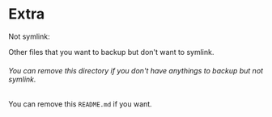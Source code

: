 # Extra

Not symlink:

Other files that you want to backup but don't want to symlink.

###### You can remove this directory if you don't have anythings to backup but not symlink.
You can remove this `README.md` if you want.
